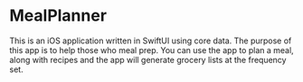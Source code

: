 # MealPlanner
This is an iOS application written in SwiftUI using core data. The purpose of this app is to help those who meal prep. You can use the app to plan a meal, along with recipes and the app will generate grocery lists at the frequency set. 
